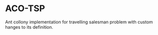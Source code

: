 # ACO-TSP
Ant collony implementation for travelling salesman problem with custom hanges to its definition.
